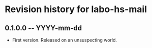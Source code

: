 # Revision history for labo-hs-mail

## 0.1.0.0 -- YYYY-mm-dd

* First version. Released on an unsuspecting world.
